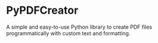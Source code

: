 # PyPDFCreator
A simple and easy-to-use Python library to create PDF files programmatically with custom text and formatting.
